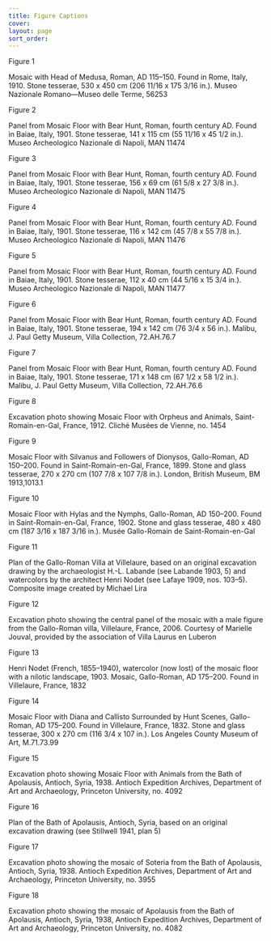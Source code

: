 ```yaml
---
title: Figure Captions
cover:
layout: page
sort_order:
---
```

Figure 1

Mosaic with Head of Medusa, Roman, AD 115–150. Found in Rome, Italy, 1910. Stone tesserae, 530 x 450 cm (206 11/16 x 175 3/16 in.). Museo Nazionale Romano—Museo delle Terme, 56253

Figure 2

Panel from Mosaic Floor with Bear Hunt, Roman, fourth century AD. Found in Baiae, Italy, 1901. Stone tesserae, 141 x 115 cm (55 11/16 x 45 1/2 in.). Museo Archeologico Nazionale di Napoli, MAN 11474

Figure 3

Panel from Mosaic Floor with Bear Hunt, Roman, fourth century AD. Found in Baiae, Italy, 1901. Stone tesserae, 156 x 69 cm (61 5/8 x 27 3/8 in.). Museo Archeologico Nazionale di Napoli, MAN 11475

Figure 4

Panel from Mosaic Floor with Bear Hunt, Roman, fourth century AD. Found in Baiae, Italy, 1901. Stone tesserae, 116 x 142 cm (45 7/8 x 55 7/8 in.). Museo Archeologico Nazionale di Napoli, MAN 11476

Figure 5

Panel from Mosaic Floor with Bear Hunt, Roman, fourth century AD. Found in Baiae, Italy, 1901. Stone tesserae, 112 x 40 cm (44 5/16 x 15 3/4 in.). Museo Archeologico Nazionale di Napoli, MAN 11477

Figure 6

Panel from Mosaic Floor with Bear Hunt, Roman, fourth century AD. Found in Baiae, Italy, 1901. Stone tesserae, 194 x 142 cm (76 3/4 x 56 in.). Malibu, J. Paul Getty Museum, Villa Collection, 72.AH.76.7

Figure 7

Panel from Mosaic Floor with Bear Hunt, Roman, fourth century AD. Found in Baiae, Italy, 1901. Stone tesserae, 171 x 148 cm (67 1/2 x 58 1/2 in.). Malibu, J. Paul Getty Museum, Villa Collection, 72.AH.76.6

Figure 8

Excavation photo showing Mosaic Floor with Orpheus and Animals, Saint-Romain-en-Gal, France, 1912. Cliché Musées de Vienne, no. 1454

Figure 9

Mosaic Floor with Silvanus and Followers of Dionysos, Gallo-Roman, AD 150–200. Found in Saint-Romain-en-Gal, France, 1899. Stone and glass tesserae, 270 x 270 cm (107 7/8 x 107 7/8 in.). London, British Museum, BM 1913,1013.1

Figure 10

Mosaic Floor with Hylas and the Nymphs, Gallo-Roman, AD 150–200. Found in Saint-Romain-en-Gal, France, 1902. Stone and glass tesserae, 480 x 480 cm (187 3/16 x 187 3/16 in.). Musée Gallo-Romain de Saint-Romain-en-Gal

Figure 11

Plan of the Gallo-Roman Villa at Villelaure, based on an original excavation drawing by the archaeologist H.-L. Labande (see Labande 1903, 5) and watercolors by the architect Henri Nodet (see Lafaye 1909, nos. 103–5). Composite image created by Michael Lira

Figure 12

Excavation photo showing the central panel of the mosaic with a male figure from the Gallo-Roman villa, Villelaure, France, 2006. Courtesy of Marielle Jouval, provided by the association of Villa Laurus en Luberon

Figure 13

Henri Nodet (French, 1855–1940), watercolor (now lost) of the mosaic floor with a nilotic landscape, 1903. Mosaic, Gallo-Roman, AD 175–200. Found in Villelaure, France, 1832

Figure 14

Mosaic Floor with Diana and Callisto Surrounded by Hunt Scenes, Gallo-Roman, AD 175–200. Found in Villelaure, France, 1832. Stone and glass tesserae, 300 x 270 cm (116 3/4 x 107 in.). Los Angeles County Museum of Art, M.71.73.99

Figure 15

Excavation photo showing Mosaic Floor with Animals from the Bath of Apolausis, Antioch, Syria, 1938. Antioch Expedition Archives, Department of Art and Archaeology, Princeton University, no. 4092

Figure 16

Plan of the Bath of Apolausis, Antioch, Syria, based on an original excavation drawing (see Stillwell 1941, plan 5)

Figure 17

Excavation photo showing the mosaic of Soteria from the Bath of Apolausis, Antioch, Syria, 1938. Antioch Expedition Archives, Department of Art and Archaeology, Princeton University, no. 3955

Figure 18

Excavation photo showing the mosaic of Apolausis from the Bath of Apolausis, Antioch, Syria, 1938, Antioch Expedition Archives, Department of Art and Archaeology, Princeton University, no. 4082
